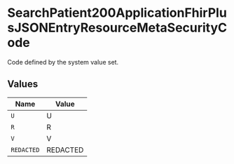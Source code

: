 # SearchPatient200ApplicationFhirPlusJSONEntryResourceMetaSecurityCode

Code defined by the system value set.


## Values

| Name       | Value      |
| ---------- | ---------- |
| `U`        | U          |
| `R`        | R          |
| `V`        | V          |
| `REDACTED` | REDACTED   |